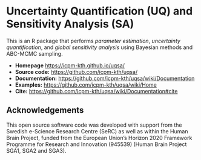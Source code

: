 # Uncertainty Quantification (UQ) and Sensitivity Analysis (SA)

This is an R package that performs *parameter estimation*,
*uncertainty quantification*, and *global sensitivity analysis* using
Bayesian methods and ABC-MCMC sampling.

* **Homepage** https://icpm-kth.github.io/uqsa/
* **Source code:** https://github.com/icpm-kth/uqsa/
* **Documentation:** https://github.com/icpm-kth/uqsa/wiki/Documentation
* **Examples:** https://github.com/icpm-kth/uqsa/wiki/Home
* **Cite:** https://github.com/icpm-kth/uqsa/wiki/Documentation#cite

## Acknowledgements

This open source software code was developed with support from the Swedish e-Science Research Centre (SeRC) as well as within the Human Brain Project, funded from the European Union’s Horizon 2020 Framework Programme for Research and Innovation (945539) (Human Brain Project SGA1, SGA2 and SGA3).
